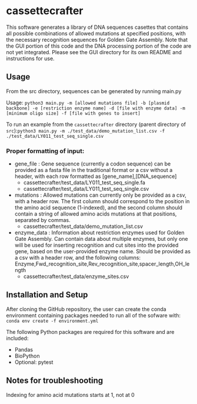 # cassettecrafter
This software generates a library of DNA sequences casettes that contains
all possible combinations of allowed mutations at specified positions, with the necessary recognition sequences for Golden Gate Assembly. Note that the GUI portion of this code and the DNA processing portion of the code are not yet integrated. Please see the GUI directory for its own README and instructions for use.

## Usage
From the src directory, sequences can be generated by running main.py

Usage: `python3 main.py -m [allowed mutations file] -b [plasmid backbone] -e [restriction enzyme name] -d [file with enzyme data] -m [minimum oligo size] -f [file with genes to insert]`

To run an example from the `cassettecrafter` directory (parent directory of `src`):`python3 main.py -m ./test_data/demo_mutation_list.csv -f ./test_data/LY011_test_seq_single.csv`

### Proper formatting of input:
* gene_file : Gene sequence (currently a codon sequence) can be provided as a fasta file in the traditional format or a csv without a header, with each row formatted as [gene_name],[DNA_sequence]
    * cassettecrafter/test_data/LY011_test_seq_single.fa
    * cassettecrafter/test_data/LY011_test_seq_single.csv
* mutations : Allowed mutations can currently only be provided as a csv, with a header row. The first column should correspond to the position in the amino acid sequence (1-indexed), and the second column should contain a string of allowed amino acids mutations at that positions, separated by commas.
    * cassettecrafter/test_data/demo_mutation_list.csv
* enzyme_data : Information about restriction enzymes used for Golden Gate Assembly. Can contain data about multiple enzymes, but only one will be used for inserting recognition and cut sites into the provided gene, based on the user-provided enzyme name. Should be provided as a csv with a header row, and the following columns: Enzyme,Fwd_recognition_site,Rev_recognition_site,spacer_length,OH_length
    * cassettecrafter/test_data/enzyme_sites.csv

## Installation and Setup
After cloning the GitHub repository, the user can create the conda environment containing packages needed to run all of the sofware with: 
 `conda env create -f environment.yml`

The following Python packages are required for this software and are included:
* Pandas
* BioPython
* Optional: pytest


## Notes for troubleshooting
Indexing for amino acid mutations starts at 1, not at 0 


  
  
  